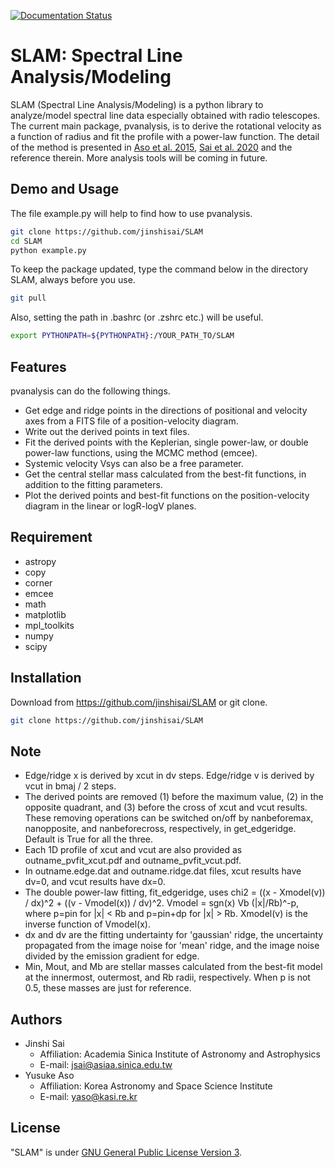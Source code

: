 [![Documentation Status](https://readthedocs.org/projects/slam-astro/badge/?version=latest)](https://slam-astro.readthedocs.io/en/latest/?badge=latest)

# SLAM: Spectral Line Analysis/Modeling
SLAM (Spectral Line Analysis/Modeling) is a python library to analyze/model spectral line data especially obtained with radio telescopes. The current main package, pvanalysis, is to derive the rotational velocity as a function of radius and fit the profile with a power-law function. The detail of the method is presented in [Aso et al. 2015](https://ui.adsabs.harvard.edu/abs/2015ApJ...812...27A/abstract), [Sai et al. 2020](https://ui.adsabs.harvard.edu/abs/2020ApJ...893...51S/abstract) and the reference therein. More analysis tools will be coming in future.


## Demo and Usage
 
The file example.py will help to find how to use pvanalysis.
```bash
git clone https://github.com/jinshisai/SLAM
cd SLAM
python example.py
```
To keep the package updated, type the command below in the directory SLAM, always before you use.
```bash
git pull
```
Also, setting the path in .bashrc (or .zshrc etc.) will be useful.
```bash
export PYTHONPATH=${PYTHONPATH}:/YOUR_PATH_TO/SLAM
```
 
## Features
 
pvanalysis can do the following things.
* Get edge and ridge points in the directions of positional and velocity axes from a FITS file of a position-velocity diagram.
* Write out the derived points in text files.
* Fit the derived points with the Keplerian, single power-law, or double power-law functions, using the MCMC method (emcee).
* Systemic velocity Vsys can also be a free parameter.
* Get the central stellar mass calculated from the best-fit functions, in addition to the fitting parameters.
* Plot the derived points and best-fit functions on the position-velocity diagram in the linear or logR-logV planes.

 
## Requirement

* astropy
* copy
* corner
* emcee
* math
* matplotlib
* mpl_toolkits
* numpy
* scipy

 
## Installation
 
Download from https://github.com/jinshisai/SLAM or git clone.
```bash 
git clone https://github.com/jinshisai/SLAM
```
 
## Note

* Edge/ridge x is derived by xcut in dv steps. Edge/ridge v is derived by vcut in bmaj / 2 steps.
* The derived points are removed (1) before the maximum value, (2) in the opposite quadrant, and (3) before the cross of xcut and vcut results. These removing operations can be switched on/off by nanbeforemax, nanopposite, and nanbeforecross, respectively, in get_edgeridge. Default is True for all the three.
* Each 1D profile of xcut and vcut are also provided as outname_pvfit_xcut.pdf and outname_pvfit_vcut.pdf.
* In outname.edge.dat and outname.ridge.dat files, xcut results have dv=0, and vcut results have dx=0.
* The double power-law fitting, fit_edgeridge, uses chi2 = ((x - Xmodel(v)) / dx)^2 + ((v - Vmodel(x)) / dv)^2. Vmodel = sgn(x) Vb (|x|/Rb)^-p, where p=pin for |x| < Rb and p=pin+dp for |x| > Rb. Xmodel(v) is the inverse function of Vmodel(x).
* dx and dv are the fitting undertainty for 'gaussian' ridge, the uncertainty propagated from the image noise for 'mean' ridge, and the image noise divided by the emission gradient for edge.
* Min, Mout, and Mb are stellar masses calculated from the best-fit model at the innermost, outermost, and Rb radii, respectively. When p is not 0.5, these masses are just for reference.

 
## Authors

* Jinshi Sai
    * Affiliation: Academia Sinica Institute of Astronomy and Astrophysics
    * E-mail: jsai@asiaa.sinica.edu.tw
* Yusuke Aso
    * Affiliation: Korea Astronomy and Space Science Institute
    * E-mail: yaso@kasi.re.kr
 
## License
 
"SLAM" is under [GNU General Public License Version 3](https://www.gnu.org/licenses/gpl-3.0.html).
